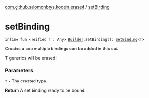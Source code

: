 [com.github.salomonbrys.kodein.erased](index.md) / [setBinding](.)

# setBinding

`inline fun <reified T : Any> `[`Builder`](../com.github.salomonbrys.kodein/-kodein/-builder/index.md)`.setBinding(): `[`SetBinding`](../com.github.salomonbrys.kodein.bindings/-set-binding/index.md)`<T>`

Creates a set: multiple bindings can be added in this set.

T generics will be erased!

### Parameters

`T` - The created type.

**Return**
A set binding ready to be bound.

